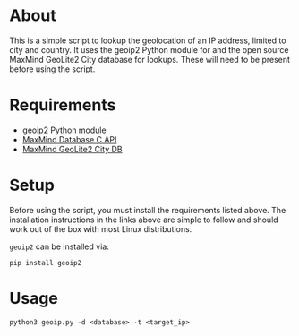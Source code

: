 # About
This is a simple script to lookup the geolocation of an IP address, limited to city and country. It uses the geoip2 Python module for and the open source MaxMind GeoLite2 City database for lookups. These will need to be present before using the script.

# Requirements
- geoip2 Python module
- [MaxMind Database C API](https://github.com/maxmind/libmaxminddb)
- [MaxMind GeoLite2 City DB](http://geolite.maxmind.com/download/geoip/database/GeoLite2-City.mmdb.gz)

# Setup
Before using the script, you must install the requirements listed above. The installation instructions in the links above are simple to follow and should work out of the box with most Linux distributions.  

`geoip2` can be installed via:

```
pip install geoip2
```

# Usage
```
python3 geoip.py -d <database> -t <target_ip>
```

